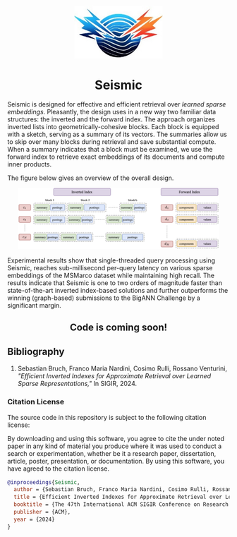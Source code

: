 <p align="center">
    <img width="200px" src="imgs/logo.jpg" />
    <h1 align="center">Seismic</h1>
</p>



Seismic is designed for effective and efficient retrieval over *learned sparse embeddings*. Pleasantly, the design uses in a new way two familiar data structures: the inverted
and the forward index.  The approach organizes inverted lists into geometrically-cohesive blocks. Each block is equipped with a sketch, serving as a summary of its vectors. The summaries allow us to skip over many blocks during retrieval and save substantial compute. When a summary indicates that a block must be examined, we use the forward index to retrieve exact embeddings of its documents and compute inner products.

The figure below gives an overview of the overall design.

<p align="center">
  <img src="imgs/index.png" width="90%" alt="The design of Seismic.">
</p>

Experimental results show that single-threaded query processing using Seismic, reaches sub-millisecond per-query latency on various sparse embeddings of the MSMarco dataset
while maintaining high recall. The results indicate that Seismic is one to two orders of magnitude faster than state-of-the-art inverted index-based solutions and further outperforms the winning (graph-based) submissions to the BigANN Challenge by a significant margin.

<h2 align="center">Code is coming soon!</h2>

## <a name="bib">Bibliography</a>
1. Sebastian Bruch, Franco Maria Nardini, Cosimo Rulli, Rossano Venturini, *"Efficient Inverted Indexes for Approximate Retrieval over Learned Sparse Representations,"* In SIGIR, 2024. 

### Citation License

The source code in this repository is subject to the following citation license:

By downloading and using this software, you agree to cite the under noted paper in any kind of material you produce where it was used to conduct a search or experimentation, whether be it a research paper, dissertation, article, poster, presentation, or documentation. By using this software, you have agreed to the citation license.

```bibtex
@inproceedings{Seismic,
  author = {Sebastian Bruch, Franco Maria Nardini, Cosimo Rulli, Rossano Venturini},
  title = {Efficient Inverted Indexes for Approximate Retrieval over Learned Sparse Representations},
  booktitle = {The 47th International ACM SIGIR Conference on Research and Development in Information Retrieval ({SIGIR})}
  publisher = {ACM},
  year = {2024}
}
```
